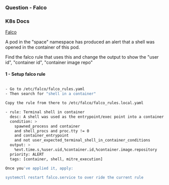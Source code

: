 ### Question - Falco

### K8s Docs

[Falco](https://falco.org/docs/)

A pod in the "space" namespace has produced an alert that a shell was opened in the container of this pod.

Find the falco rule that uses this and change the output to show the "user id", "container id", "container image repo"

#### 1 - Setup falco rule

```sh

- Go to /etc/falco/falco_rules.yaml
- Then search for "shell in a container"

Copy the rule from there to /etc/falco/falco_rules.local.yaml

- rule: Terminal shell in container
  desc: A shell was used as the entrypoint/exec point into a container with an attached terminal.
  condition: >
    spawned_process and container
    and shell_procs and proc.tty != 0
    and container_entrypoint
    and not user_expected_terminal_shell_in_container_conditions
  output: >
    %evt.time.s,%user.uid,%container.id,%container.image.repository
  priority: ALERT
  tags: [container, shell, mitre_execution]

Once you've applied it, apply:

systemctl restart falco.service to over ride the current rule

```
